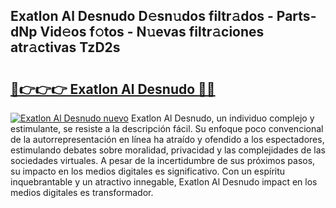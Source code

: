 ## Exatlon Al Desnudo D𝚎sn𝚞dos filtr𝚊dos - Parts-dNp Vid𝚎os f𝚘tos - N𝚞evas filtr𝚊ciones atr𝚊ctivas TzD2s

# <h2><a href="http://mbbvw0u.tromn.icu/?c=Exatlon+Al+Desnudo">🔗👉👉👉 Exatlon Al Desnudo 🔗🔗</a></h2>

[![Exatlon Al Desnudo nuevo](https://i.imgur.com/pEAQMta.gif)](http://mbbvw0u.tromn.icu/?c=Exatlon+Al+Desnudo)
Exatlon Al Desnudo, un individuo complejo y estimulante, se resiste a la descripción fácil. Su enfoque poco convencional de la autorrepresentación en línea ha atraído y ofendido a los espectadores, estimulando debates sobre moralidad, privacidad y las complejidades de las sociedades virtuales. A pesar de la incertidumbre de sus próximos pasos, su impacto en los medios digitales es significativo. Con un espíritu inquebrantable y un atractivo innegable, Exatlon Al Desnudo impact en los medios digitales es transformador.
